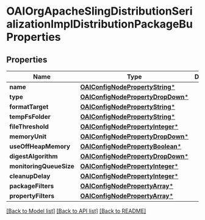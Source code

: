 # OAIOrgApacheSlingDistributionSerializationImplDistributionPackageBuProperties

## Properties
Name | Type | Description | Notes
------------ | ------------- | ------------- | -------------
**name** | [**OAIConfigNodePropertyString***](OAIConfigNodePropertyString.md) |  | [optional] 
**type** | [**OAIConfigNodePropertyDropDown***](OAIConfigNodePropertyDropDown.md) |  | [optional] 
**formatTarget** | [**OAIConfigNodePropertyString***](OAIConfigNodePropertyString.md) |  | [optional] 
**tempFsFolder** | [**OAIConfigNodePropertyString***](OAIConfigNodePropertyString.md) |  | [optional] 
**fileThreshold** | [**OAIConfigNodePropertyInteger***](OAIConfigNodePropertyInteger.md) |  | [optional] 
**memoryUnit** | [**OAIConfigNodePropertyDropDown***](OAIConfigNodePropertyDropDown.md) |  | [optional] 
**useOffHeapMemory** | [**OAIConfigNodePropertyBoolean***](OAIConfigNodePropertyBoolean.md) |  | [optional] 
**digestAlgorithm** | [**OAIConfigNodePropertyDropDown***](OAIConfigNodePropertyDropDown.md) |  | [optional] 
**monitoringQueueSize** | [**OAIConfigNodePropertyInteger***](OAIConfigNodePropertyInteger.md) |  | [optional] 
**cleanupDelay** | [**OAIConfigNodePropertyInteger***](OAIConfigNodePropertyInteger.md) |  | [optional] 
**packageFilters** | [**OAIConfigNodePropertyArray***](OAIConfigNodePropertyArray.md) |  | [optional] 
**propertyFilters** | [**OAIConfigNodePropertyArray***](OAIConfigNodePropertyArray.md) |  | [optional] 

[[Back to Model list]](../README.md#documentation-for-models) [[Back to API list]](../README.md#documentation-for-api-endpoints) [[Back to README]](../README.md)


